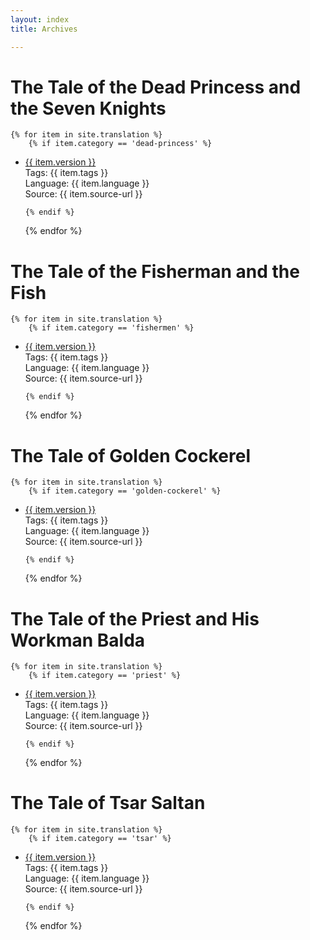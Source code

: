 ```yaml
---
layout: index
title: Archives

---
```


# The Tale of the Dead Princess and the Seven Knights

    {% for item in site.translation %}
        {% if item.category == 'dead-princess' %}

-   <a href = "{{ item.url | relative_url }}">{{ item.version }}</a><br>
    Tags: {{ item.tags }}<br>
    Language: {{ item.language }}<br>
    Source: {{ item.source-url }}<br> 

        {% endif %} 
    {% endfor %} 


# The Tale of the Fisherman and the Fish

    {% for item in site.translation %}
        {% if item.category == 'fishermen' %}

-   <a href = "{{ item.url | relative_url }}">{{ item.version }}</a><br>
    Tags: {{ item.tags }}<br>
    Language: {{ item.language }}<br>
    Source: {{ item.source-url }}<br> 
    
        {% endif %} 
    {% endfor %} 


# The Tale of Golden Cockerel

    {% for item in site.translation %}
        {% if item.category == 'golden-cockerel' %}

-   <a href = "{{ item.url | relative_url }}">{{ item.version }}</a><br>
    Tags: {{ item.tags }}<br>
    Language: {{ item.language }}<br>
    Source: {{ item.source-url }}<br> 

        {% endif %} 
    {% endfor %} 


# The Tale of the Priest and His Workman Balda

    {% for item in site.translation %}
        {% if item.category == 'priest' %}

-   <a href = "{{ item.url | relative_url }}">{{ item.version }}</a><br>
    Tags: {{ item.tags }}<br>
    Language: {{ item.language }}<br>
    Source: {{ item.source-url }}<br> 

        {% endif %} 
    {% endfor %} 


# The Tale of Tsar Saltan

    {% for item in site.translation %}
        {% if item.category == 'tsar' %}
        
-   <a href = "{{ item.url | relative_url }}">{{ item.version }}</a><br>
    Tags: {{ item.tags }}<br>
    Language: {{ item.language }}<br>
    Source: {{ item.source-url }}<br> 

        {% endif %} 
    {% endfor %} 

